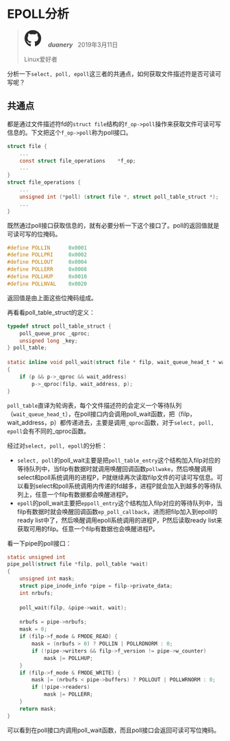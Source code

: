 # EPOLL分析

> [![40](https://github.com/duanery/picture/blob/master/github/github_black_40px.png)](https://duanery.github.io)
> &nbsp;&nbsp;
> ***duanery*** &nbsp;
> 2019年3月11日
>
> Linux爱好者

分析一下`select, poll, epoll`这三者的共通点，如何获取文件描述符是否可读可写呢？

## 共通点

都是通过文件描述符fd的`struct file`结构的`f_op->poll`操作来获取文件可读可写信息的。下文把这个`f_op->poll`称为poll接口。

```c
struct file {
	...
	const struct file_operations	*f_op;
    ...
}
struct file_operations {
    ...
    unsigned int (*poll) (struct file *, struct poll_table_struct *);
    ...
}
```

既然通过poll接口获取信息的，就有必要分析一下这个接口了。poll的返回值就是可读可写的位掩码。

```c
#define POLLIN		0x0001
#define POLLPRI		0x0002
#define POLLOUT		0x0004
#define POLLERR		0x0008
#define POLLHUP		0x0010
#define POLLNVAL	0x0020
```

返回值是由上面这些位掩码组成。

再看看poll_table_struct的定义：

```c
typedef struct poll_table_struct {
	poll_queue_proc _qproc;
	unsigned long _key;
} poll_table;

static inline void poll_wait(struct file * filp, wait_queue_head_t * wait_address, poll_table *p)
{
	if (p && p->_qproc && wait_address)
		p->_qproc(filp, wait_address, p);
}
```

`poll_table`直译为轮询表，每个文件描述符的会定义一个等待队列（`wait_queue_head_t`），在poll接口内会调用poll_wait函数，把（filp，wait_address，p）都传递进去，主要是调用`_qproc`函数，对于`select, poll, epoll`会有不同的_qproc函数。

经过对`select, poll, epoll`的分析：

- `select, poll`的poll_wait主要是把`poll_table_entry`这个结构加入filp对应的等待队列中，当filp有数据时就调用唤醒回调函数`pollwake`，然后唤醒调用select和poll系统调用的进程P，P就继续再次读取filp文件的可读可写信息。可以看到select和poll系统调用内传递的fd越多，进程P就会加入到越多的等待队列上，任意一个filp有数据都会唤醒进程P。
- `epoll`的poll_wait主要把`eppoll_entry`这个结构加入filp对应的等待队列中，当filp有数据时就会唤醒回调函数`ep_poll_callback`，进而把filp加入到epoll的ready list中了，然后唤醒调用epoll系统调用的进程P，P然后读取ready list来获取可用的filp。任意一个filp有数据也会唤醒进程P。

看一下pipe的poll接口：

```c
static unsigned int
pipe_poll(struct file *filp, poll_table *wait)
{
	unsigned int mask;
	struct pipe_inode_info *pipe = filp->private_data;
	int nrbufs;

	poll_wait(filp, &pipe->wait, wait);

	nrbufs = pipe->nrbufs;
	mask = 0;
	if (filp->f_mode & FMODE_READ) {
		mask = (nrbufs > 0) ? POLLIN | POLLRDNORM : 0;
		if (!pipe->writers && filp->f_version != pipe->w_counter)
			mask |= POLLHUP;
	}
	if (filp->f_mode & FMODE_WRITE) {
		mask |= (nrbufs < pipe->buffers) ? POLLOUT | POLLWRNORM : 0;
		if (!pipe->readers)
			mask |= POLLERR;
	}
	return mask;
}
```

可以看到在poll接口内调用poll_wait函数，而且poll接口会返回可读可写位掩码。

